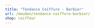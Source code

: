```yaml
---
title: "Tendance Coiffure - Barbier"
url: /meudon/tendance-coiffure-barbier/
shop: coiffeur
---
```

